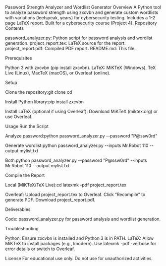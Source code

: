 Password Strength Analyzer and Wordlist Generator
Overview
A Python tool to analyze password strength using zxcvbn and generate custom wordlists with variations (leetspeak, years) for cybersecurity testing. Includes a 1-2 page LaTeX report. Built for a cybersecurity course (Project 4).
Repository Contents

password_analyzer.py: Python script for password analysis and wordlist generation.
project_report.tex: LaTeX source for the report.
project_report.pdf: Compiled PDF report.
README.md: This file.

Prerequisites

Python 3 with zxcvbn (pip install zxcvbn).
LaTeX: MiKTeX (Windows), TeX Live (Linux), MacTeX (macOS), or Overleaf (online).

Setup

Clone the repository:git clone <repository-url>
cd <repository-folder>


Install Python library:pip install zxcvbn


Install LaTeX (optional if using Overleaf): Download MiKTeX (miktex.org) or use Overleaf.

Usage
Run the Script

Analyze password:python password_analyzer.py --password "P@ssw0rd"


Generate wordlist:python password_analyzer.py --inputs Mr.Robot 110 --output mylist.txt


Both:python password_analyzer.py --password "P@ssw0rd" --inputs Mr.Robot 110 --output mylist.txt



Compile the Report

Local (MiKTeX/TeX Live):cd <path-to-repository>
latexmk -pdf project_report.tex


Overleaf:
Upload project_report.tex to Overleaf.
Click “Recompile” to generate PDF.
Download project_report.pdf.



Deliverables

Code: password_analyzer.py for password analysis and wordlist generation.

Troubleshooting

Python: Ensure zxcvbn is installed and Python 3 is in PATH.
LaTeX: Allow MiKTeX to install packages (e.g., lmodern). Use latexmk -pdf -verbose for error details or switch to Overleaf.

License
For educational use only. Do not use for unauthorized activities.
